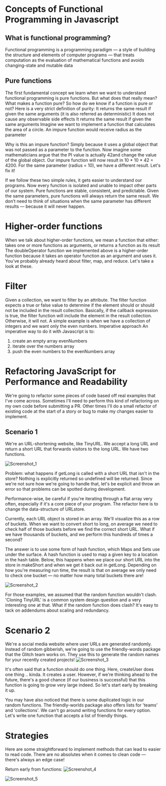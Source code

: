 # Concepts of Functional Programming in Javascript 

## What is functional programming?
Functional programming is a programming paradigm — a style of building the structure 
and elements of computer programs — that treats computation as the evaluation of mathematical 
functions and avoids changing-state and mutable data

## Pure functions

The first fundamental concept we learn when we want to understand functional programming is pure functions. But what does that really mean? What makes a function pure?
So how do we know if a function is pure or not? Here is a very strict definition of purity:
It returns the same result if given the same arguments (it is also referred as deterministic)
It does not cause any observable side effects
It returns the same result if given the same arguments
Imagine we want to implement a function that calculates the area of a circle. An impure function would receive radius as the parameter

Why is this an impure function? Simply because it uses a global object that was not passed as a parameter to the function.
Now imagine some mathematicians argue that the PI value is actually 42and change the value of the global object.
Our impure function will now result in 10 * 10 * 42 = 4200. For the same parameter (radius = 10), we have a different result. Let's fix it!

If we follow these two simple rules, it gets easier to understand our programs. Now every function is isolated and unable to impact other parts of our system.
Pure functions are stable, consistent, and predictable. Given the same parameters, pure functions will always return the same result. We don’t need to think of situations when the
same parameter has different results — because it will never happen.

# Higher-order functions

When we talk about higher-order functions, we mean a function that either:
takes one or more functions as arguments, or
returns a function as its result
The doubleOperator function we implemented above is a higher-order function because it takes an operator function as an argument and uses it.
You’ve probably already heard about filter, map, and reduce. Let's take a look at these.

# Filter

Given a collection, we want to filter by an attribute. The filter function expects a true or false value to determine if the element should or should not be included in the result collection. Basically, if the callback expression is true, the filter function will include the element in the result collection. Otherwise, it will not.
A simple example is when we have a collection of integers and we want only the even numbers.
Imperative approach
An imperative way to do it with Javascript is to:
1. create an empty array evenNumbers
2. iterate over the numbers array
3. push the even numbers to the evenNumbers array


# Refactoring JavaScript for Performance and Readability

We're going to refactor some pieces of code based off real examples that I've come across. Sometimes I'll need to perform this kind of refactoring on my own code before submitting a PR. Other times I'll do a small refactor of existing code at the start of a story or bug to make my changes easier to implement.

## Scenario 1

We're an URL-shortening website, like TinyURL. We accept a long URL and return a short URL that forwards visitors to the long URL. We have two functions.


![Screenshot_1](https://user-images.githubusercontent.com/55560502/116311582-11d42600-a7b4-11eb-854c-829c0276895f.png)

Problem: what happens if getLong is called with a short URL that isn't in the store? Nothing is explicitly returned so undefined will be returned. Since we're not sure how we're going to handle that, let's be explicit and throw an error so that problems can be spotted during development.

Performance-wise, be careful if you're iterating through a flat array very often, especially if it's a core piece of your program. The refactor here is to change the data-structure of URLstore.

Currently, each URL object is stored in an array. We'll visualize this as a row of buckets. When we want to convert short to long, on average we need to check half of those buckets before we find the correct short URL. What if we have thousands of buckets, and we perform this hundreds of times a second?

The answer is to use some form of hash function, which Maps and Sets use under the surface. A hash function is used to map a given key to a location in the hash table. Below, this happens when we place our short URL into the store in makeShort and when we get it back out in getLong. Depending on how you're measuring run time, the result is that on average we only need to check one bucket — no matter how many total buckets there are!

![Screenshot_2](https://user-images.githubusercontent.com/55560502/116311592-16004380-a7b4-11eb-8024-723808459b40.png)

For those examples, we assumed that the random function wouldn't clash. 'Cloning TinyURL' is a common system design question and a very interesting one at that. What if the random function does clash? It's easy to tack on addendums about scaling and redundancy.

# Scenario 2

We're a social media website where user URLs are generated randomly. Instead of random gibberish, we're going to use the friendly-words package that the Glitch team works on. They use this to generate the random names for your recently created projects!
![Screenshot_3](https://user-images.githubusercontent.com/55560502/116311604-18629d80-a7b4-11eb-88c7-d53c7eb14169.png)

It's often said that a function should do one thing. Here, createUser does one thing .. kinda. It creates a user. However, if we're thinking ahead to the future, there's a good chance (if our business is successful) that this function is going to grow very large indeed. So let's start early by breaking it up.

You may have also noticed that there is some duplicated logic in our random functions. The friendly-worlds package also offers lists for 'teams' and 'collections'. We can't go around writing functions for every option. Let's write one function that accepts a list of friendly things.

# Strategies

Here are some straightforward to implement methods that can lead to easier to read code. There are no absolutes when it comes to clean code — there's always an edge case!

Return early from functions:
![Screenshot_4](https://user-images.githubusercontent.com/55560502/116311616-1c8ebb00-a7b4-11eb-945d-b7b09bcdff18.png)

![Screenshot_5](https://user-images.githubusercontent.com/55560502/116311627-20224200-a7b4-11eb-989c-b60af504eba3.png)
